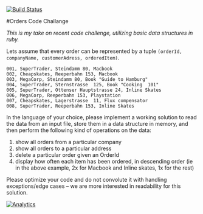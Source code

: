 [![Build Status](https://travis-ci.org/andrewshatnyy/Orders-Code-Challange.svg?branch=master)](https://travis-ci.org/andrewshatnyy/Orders-Code-Challange)


#Orders Code Challange

*This is my take on recent code challenge, utilizing basic data structures in ruby.*

Lets assume that every order can be represented by a tuple `(orderId, companyName, customerAdress, orderedItem)`.

    001, SuperTrader, Steindamm 80, Macbook
    002, Cheapskates, Reeperbahn 153, Macbook
    003, MegaCorp, Steindamm 80, Book "Guide to Hamburg"
    004, SuperTrader, Sternstrasse  125, Book "Cooking  101"
    005, SuperTrader, Ottenser Hauptstrasse 24, Inline Skates
    006, MegaCorp, Reeperbahn 153, Playstation
    007, Cheapskates, Lagerstrasse  11, Flux compensator
    008, SuperTrader, Reeperbahn 153, Inline Skates

In the language of your choice, please implement a working solution to read the data from an input file, store them in a data structure in memory, and then perform the following kind of operations on the data:

1. show all orders from a particular company
2. show all orders to a particular address
3. delete a particular order given an OrderId
4. display how often each item has been ordered, in descending order (ie in the above example, 2x for Macbook and Inline skates, 1x for the rest)

Please optimize your code and do not convolute it with handling exceptions/edge cases – we are more interested in readability for this solution.

[![Analytics](https://ga-beacon.appspot.com/UA-56621624-1/Orders-Code-Challange)](https://github.com/igrigorik/ga-beacon)
